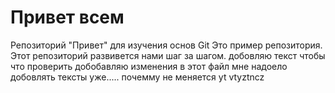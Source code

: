 # Привет всем
Репозиторий "Привет" для изучения основ Git
Это пример репозитория.
Этот репозиторий развивется нами шаг за шагом.
добовляю текст чтобы что проверить
добобавляю изменения в этот файл
мне надоело добовлять тексты уже.....
почемму не меняется yt vtyztncz